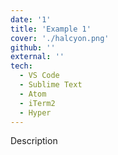 ```yaml
---
date: '1'
title: 'Example 1'
cover: './halcyon.png'
github: ''
external: ''
tech:
  - VS Code
  - Sublime Text
  - Atom
  - iTerm2
  - Hyper
---
```


Description

